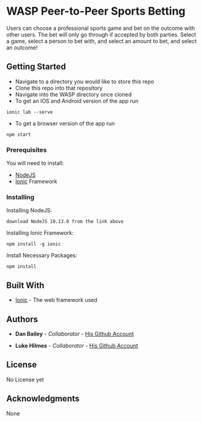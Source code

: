 # WASP Peer-to-Peer Sports Betting

Users can choose a professional sports game and bet
on the outcome with other users. The bet will only
go through if accepted by both parties. Select a game,
select a person to bet with, and select an amount to bet,
and select an outcome!

## Getting Started

* Navigate to a directory you would like to store this repo
* Clone this repo into that repository
* Navigate into the WASP directory once cloned
* To get an IOS and Android version of the app run
```
ionic lab --serve
```
* To get a browser version of the app run
```
npm start
```


### Prerequisites

You will need to install:
* [NodeJS](https://nodejs.org/en/download/)
* [Ionic](https://ionicframework.com/getting-started/#cli) Framework

### Installing

Installing NodeJS:
```
download NodeJS 10.13.0 from the link above
```
Installing Ionic Framework:
```
npm install -g ionic
```

Install Necessary Packages:
```
npm install
```

## Built With

* [Ionic](https://ionicframework.com/) - The web framework used


## Authors

* **Dan Bailey** - *Collaborator* - [His Github Account](https://github.com/DanB28)

* **Luke Hilmes** - *Collaborator* - [His Github Account](https://github.com/Lukehilmes2)


## License
No License yet

## Acknowledgments

None
